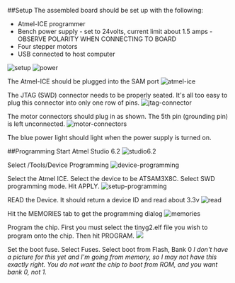 ##Setup
The assembled board should be set up with the following:
* Atmel-ICE programmer
* Bench power supply - set to 24volts, current limit about 1.5 amps - OBSERVE POLARITY WHEN CONNECTING TO BOARD
* Four stepper motors
* USB connected to host computer

![setup](https://farm4.staticflickr.com/3910/14770638616_fa3c1c8794_b.jpg)
![power](https://farm4.staticflickr.com/3902/14791273484_149bdaa802_b.jpg)

The Atmel-ICE should be plugged into the SAM port
![atmel-ice](https://farm3.staticflickr.com/2912/14813475953_7781856e74_b.jpg)

The JTAG (SWD) connector needs to be properly seated. It's all too easy to plug this connector into only one row of pins.
![jtag-connector](https://farm3.staticflickr.com/2927/14607120307_1fdab4157f_b.jpg)

The motor connectors should plug in as shown. The 5th pin (grounding pin) is left unconnected.
![motor-connectors](https://farm4.staticflickr.com/3898/14606999538_19c8b88de2_b.jpg)

The blue power light should light when the power supply is turned on.

##Programming
Start Atmel Studio 6.2
![studio6.2](https://farm4.staticflickr.com/3847/14790500471_6c7aba38db_b.jpg)

Select /Tools/Device Programming 
![device-programming](https://farm4.staticflickr.com/3902/14606994178_5385b2c3fe_b.jpg)

Select the Atmel ICE. Select the device to be ATSAM3X8C. Select SWD programming mode. Hit APPLY.
![setup-programming](https://farm6.staticflickr.com/5596/14793276122_775356456f_b.jpg)

READ the Device. It should return a device ID and read about 3.3v
![read](https://farm4.staticflickr.com/3853/14790490561_3c5e88d333_b.jpg)

Hit the MEMORIES tab to get the programming dialog
![memories](https://farm4.staticflickr.com/3904/14793271732_1052df055e_b.jpg)

Program the chip. First you must select the tinyg2.elf file you wish to program onto the chip. Then hit PROGRAM.
![](https://farm4.staticflickr.com/3885/14606985478_22c4f78c2a_b.jpg)

Set the boot fuse. Select Fuses. Select boot from Flash, Bank 0
_I don't have a picture for this yet and I'm going from memory, so I may not have this exactly right. You do not want the chip to boot from ROM, and you want bank 0, not 1._
